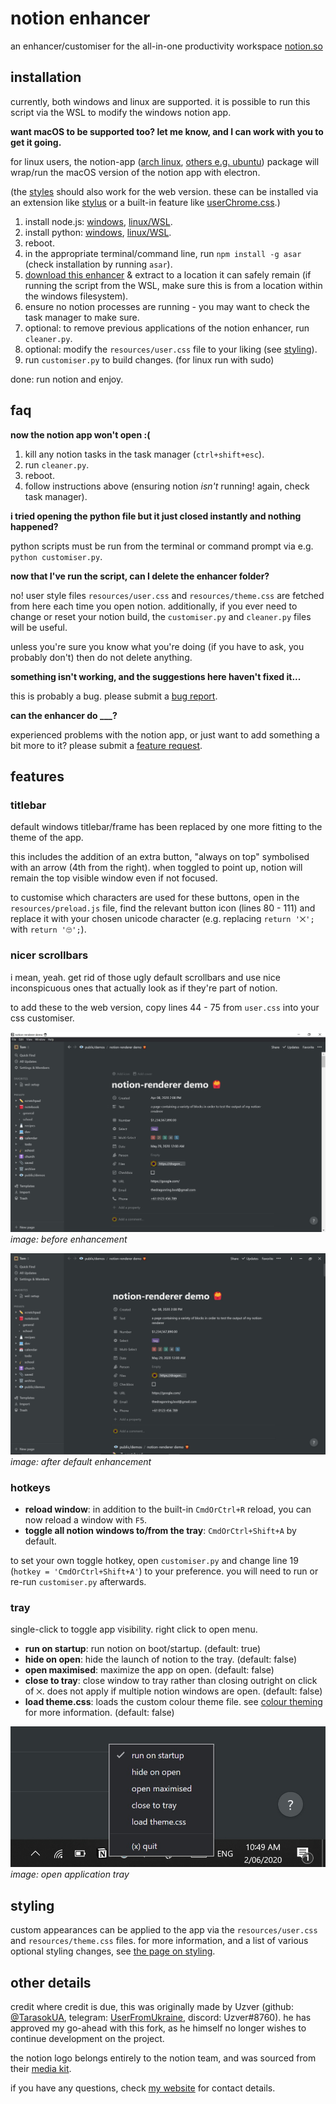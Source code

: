 # notion enhancer

an enhancer/customiser for the all-in-one productivity workspace [notion.so](https://www.notion.so/)

## installation

currently, both windows and linux are supported. it is possible to run this script via the WSL to modify the windows notion app.

**want macOS to be supported too? let me know, and I can work with you to get it going.**

for linux users, the notion-app ([arch linux](https://aur.archlinux.org/packages/notion-app/),
[others e.g. ubuntu](https://github.com/jaredallard/notion-app)) package will wrap/run the macOS version of the notion app with electron.

(the [styles](#styling) should also work for the web version.
these can be installed via an extension like [stylus](https://chrome.google.com/webstore/detail/stylus/clngdbkpkpeebahjckkjfobafhncgmne?hl=en)
or a built-in feature like [userChrome.css](https://www.userchrome.org/).)

1. install node.js: [windows](https://nodejs.org/en/download/), [linux/WSL](https://github.com/mklement0/n-install).
2. install python: [windows](https://www.python.org/downloads/windows/), [linux/WSL](https://docs.python-guide.org/starting/install3/linux/).
3. reboot.
4. in the appropriate terminal/command line, run `npm install -g asar` (check installation by running `asar`).
5. [download this enhancer](https://github.com/dragonwocky/notion-enhancer/archive/master.zip) & extract
   to a location it can safely remain (if running the script from the WSL, make sure this is from a location within the windows filesystem).
6. ensure no notion processes are running - you may want to check the task manager to make sure.
7. optional: to remove previous applications of the notion enhancer, run `cleaner.py`.
8. optional: modify the `resources/user.css` file to your liking (see [styling](#styling)).
9. run `customiser.py` to build changes. (for linux run with sudo)

done: run notion and enjoy.

## faq

**now the notion app won't open :(**

1. kill any notion tasks in the task manager (`ctrl+shift+esc`).
2. run `cleaner.py`.
3. reboot.
4. follow instructions above (ensuring notion _isn't_ running! again, check task manager).

**i tried opening the python file but it just closed instantly and nothing happened?**

python scripts must be run from the terminal or command prompt via e.g. `python customiser.py`.

**now that I've run the script, can I delete the enhancer folder?**

no! user style files `resources/user.css` and `resources/theme.css` are fetched from here each time you open notion.
additionally, if you ever need to change or reset your notion build, the `customiser.py` and `cleaner.py` files will be useful.

unless you're sure you know what you're doing (if you have to ask, you probably don't) then do not delete anything.

**something isn't working, and the suggestions here haven't fixed it...**

this is probably a bug. please submit a
[bug report](https://github.com/dragonwocky/notion-enhancer/issues/new?assignees=&labels=bug&template=bug-report.md&title=).

**can the enhancer do \_\_\_?**

experienced problems with the notion app, or just want to add something a bit more to it? please submit a
[feature request](https://github.com/dragonwocky/notion-enhancer/issues/new?assignees=&labels=enhancement&template=feature-request.md&title=).

## features

### titlebar

default windows titlebar/frame has been replaced by one more fitting to the theme of the app.

this includes the addition of an extra button, "always on top"
symbolised with an arrow (4th from the right). when toggled to point up,
notion will remain the top visible window even if not focused.

to customise which characters are used for these buttons, open in the `resources/preload.js` file,
find the relevant button icon (lines 80 - 111) and replace it with your chosen unicode character (e.g.
replacing `return '⨉';` with `return '🙄';`).

### nicer scrollbars

i mean, yeah. get rid of those ugly default scrollbars and use nice inconspicuous
ones that actually look as if they're part of notion.

to add these to the web version, copy lines 44 - 75 from `user.css` into your css customiser.

![](screenshots/app-unenhanced.jpg)
_image: before enhancement_

![](screenshots/app-enhanced.jpg)
_image: after default enhancement_

### hotkeys

- **reload window**: in addition to the built-in `CmdOrCtrl+R` reload,
  you can now reload a window with `F5`.
- **toggle all notion windows to/from the tray**: `CmdOrCtrl+Shift+A` by default.

to set your own toggle hotkey, open `customiser.py` and change line 19 (`hotkey = 'CmdOrCtrl+Shift+A'`)
to your preference. you will need to run or re-run `customiser.py` afterwards.

### tray

single-click to toggle app visibility. right click to open menu.

- **run on startup**: run notion on boot/startup. (default: true)
- **hide on open**: hide the launch of notion to the tray. (default: false)
- **open maximised**: maximize the app on open. (default: false)
- **close to tray**: close window to tray rather than closing outright
  on click of `⨉`. does not apply if multiple notion windows are open. (default: false)
- **load theme.css**: loads the custom colour theme file.
  see [colour theming](STYLING.md#colour-theming) for more information. (default: false)

![](screenshots/app-tray.jpg)
_image: open application tray_

## styling

custom appearances can be applied to the app via the `resources/user.css` and `resources/theme.css` files. for more information,
and a list of various optional styling changes, see [the page on styling](STYLING.md).

## other details

credit where credit is due, this was originally made by Uzver (github: [@TarasokUA](https://github.com/TarasokUA),
telegram: [UserFromUkraine](https://t.me/UserFromUkraine), discord: Uzver#8760).
he has approved my go-ahead with this fork, as he himself no longer wishes to continue development on the project.

the notion logo belongs entirely to the notion team, and was sourced from their
[media kit](https://www.notion.so/Media-Kit-205535b1d9c4440497a3d7a2ac096286).

if you have any questions, check [my website](https://dragonwocky.me/) for contact details.

